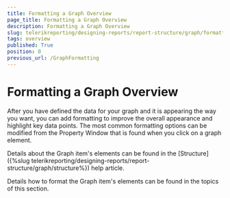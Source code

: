 ```yaml
---
title: Formatting a Graph Overview
page_title: Formatting a Graph Overview
description: Formatting a Graph Overview
slug: telerikreporting/designing-reports/report-structure/graph/formatting-a-graph/overview
tags: overview
published: True
position: 0
previous_url: /GraphFormatting
---
```


# Formatting a Graph Overview

After you have defined the data for your graph and it is appearing the way you want, you can add formatting to improve the overall appearance and highlight key data points. The most common formatting options can be modified from the Property Window that is found when you click on a graph element.

Details about the Graph item's elements can be found in the [Structure]({%slug telerikreporting/designing-reports/report-structure/graph/structure%}) help article. 

Details how to format the Graph item's elements can be found in the topics of this section.
